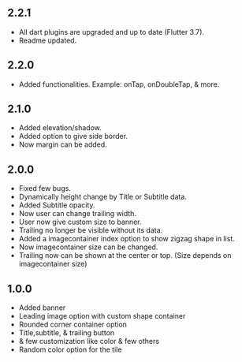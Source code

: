 ## 2.2.1
- All dart plugins are upgraded and up to date (Flutter 3.7).
- Readme updated.

## 2.2.0
- Added functionalities. Example: onTap, onDoubleTap, & more.

## 2.1.0
- Added elevation/shadow.
- Added option to give side border.
- Now margin can be added.

## 2.0.0
- Fixed few bugs.
- Dynamically height change by Title or Subtitle data.
- Added Subtitle opacity.
- Now user can change trailing width.
- User now give custom size to banner.
- Trailing no longer be visible without its data.
- Added a imagecontainer index option to show zigzag shape in list.
- Now imagecontainer size can be changed.
- Trailing now can be shown at the center or top. (Size depends on imagecontainer size)

## 1.0.0
- Added banner
- Leading image option with custom shape container
- Rounded corner container option
- Title,subtitle, & trailing button
- & few customization like color & few others
- Random color option for the tile